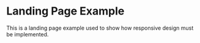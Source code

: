 # Landing Page Example

This is a landing page example used to show how responsive design must be implemented.
